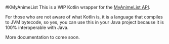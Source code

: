 #KMyAnimeList
This is a WIP Kotlin wrapper for the [MyAnimeList API](https://myanimelist.net/modules.php?go=api).

For those who are not aware of what Kotlin is, it is a language that compiles to JVM bytecode, so yes, you can use 
this in your Java project because it is 100% interoperable with Java.

More documentation to come soon.